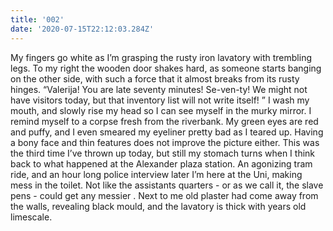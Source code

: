 ```yaml
---
title: '002'
date: '2020-07-15T22:12:03.284Z'
---
```


My fingers go white as I’m grasping the rusty iron lavatory with trembling legs. To my right the wooden door shakes hard, as someone starts banging on the other side, with such a force that it almost breaks from its rusty hinges.
“Valerija! You are late seventy minutes! Se-ven-ty! We might not have visitors today, but that inventory list will not write itself! ”
I wash my mouth, and slowly rise my head so I can see myself in the murky mirror. I remind myself to a corpse fresh from the riverbank. My green eyes are red and puffy, and I even smeared my eyeliner pretty bad as I teared up. Having a bony face and thin features does not improve the picture either.
This was the third time I’ve thrown up today, but still my stomach turns when I think back to what happened at the Alexander plaza station. An agonizing tram ride, and an hour long police interview later I’m here at the Uni, making mess in the toilet. Not like the assistants quarters - or as we call it, the slave pens - could get any messier . Next to me old plaster had come away from the walls, revealing black mould, and the lavatory is thick with years old limescale.
